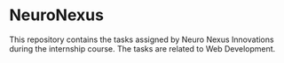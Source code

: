 # NeuroNexus
This repository contains the tasks assigned by Neuro Nexus Innovations during the internship course.
The tasks are related to Web Development.
